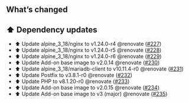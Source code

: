 ## What’s changed

## ⬆️ Dependency updates

- ⬆️ Update alpine_3_18/nginx to v1.24.0-r4 @renovate ([#227](https://github.com/erik73/addon-mail/pull/227))
- ⬆️ Update alpine_3_18/nginx to v1.24.0-r5 @renovate ([#228](https://github.com/erik73/addon-mail/pull/228))
- ⬆️ Update alpine_3_18/nginx to v1.24.0-r6 @renovate ([#229](https://github.com/erik73/addon-mail/pull/229))
- ⬆️ Update Add-on base image to v2.0.14 @renovate ([#230](https://github.com/erik73/addon-mail/pull/230))
- ⬆️ Update alpine_3_18/mariadb-client to v10.11.4-r0 @renovate ([#231](https://github.com/erik73/addon-mail/pull/231))
- ⬆️ Update Postfix to v3.8.1-r0 @renovate ([#232](https://github.com/erik73/addon-mail/pull/232))
- ⬆️ Update PHP to v8.1.20-r0 @renovate ([#233](https://github.com/erik73/addon-mail/pull/233))
- ⬆️ Update Add-on base image to v2.0.15 @renovate ([#234](https://github.com/erik73/addon-mail/pull/234))
- ⬆️ Update Add-on base image to v3 (major) @renovate ([#235](https://github.com/erik73/addon-mail/pull/235))
